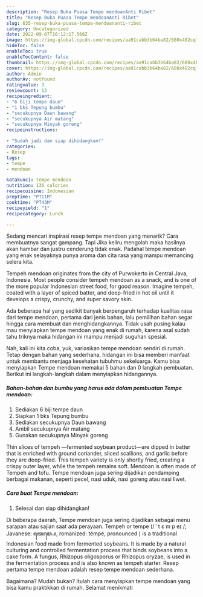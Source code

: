 ```yaml
---
description: "Resep Buka Puasa Tempe mendoanAnti Ribet"
title: "Resep Buka Puasa Tempe mendoanAnti Ribet"
slug: 635-resep-buka-puasa-tempe-mendoananti-ribet
category: Uncategorized
date: 2022-09-07T16:12:17.560Z
image: https://img-global.cpcdn.com/recipes/aa91cabb3b64ba82/680x482cq70/tempe-mendoan-foto-resep-utama.jpg
hideToc: false
enableToc: true
enableTocContent: false
thumbnail: https://img-global.cpcdn.com/recipes/aa91cabb3b64ba82/680x482cq70/tempe-mendoan-foto-resep-utama.jpg
cover: https://img-global.cpcdn.com/recipes/aa91cabb3b64ba82/680x482cq70/tempe-mendoan-foto-resep-utama.jpg
author: Admin
authorAv: notfound
ratingvalue: 3
reviewcount: 13
recipeingredient:
- "6 biji tempe daun"
- "1 bks Tepung bumbu"
- "secukupnya Daun bawang"
- "secukupnya Air matang"
- "secukupnya Minyak goreng"
recipeinstructions:

- "Sudah jadi dan siap dihidangkan!"
categories:
- Resep
tags:
- tempe
- mendoan

katakunci: tempe mendoan 
nutrition: 136 calories
recipecuisine: Indonesian
preptime: "PT11M"
cooktime: "PT43M"
recipeyield: "1"
recipecategory: Lunch

---
```



Sedang mencari inspirasi resep tempe mendoan yang menarik? Cara membuatnya sangat gampang. Tapi Jika keliru mengolah maka hasilnya akan hambar dan justru cenderung tidak enak. Padahal tempe mendoan yang enak selayaknya punya aroma dan cita rasa yang mampu memancing selera kita.


Tempeh mendoan originates from the city of Purwokerto in Central Java, Indonesia. Most people consider tempeh mendoan as a snack, and is one of the more popular Indonesian street food, for good reason. Imagine tempeh, coated with a layer of spiced batter, and deep-fried in hot oil until it develops a crispy, crunchy, and super savory skin.

Ada beberapa hal yang sedikit banyak berpengaruh terhadap kualitas rasa dari tempe mendoan, pertama dari jenis bahan, lalu pemilihan bahan segar hingga cara membuat dan menghidangkannya. Tidak usah pusing kalau mau menyiapkan tempe mendoan yang enak di rumah, karena asal sudah tahu triknya maka hidangan ini mampu menjadi suguhan spesial.


Nah, kali ini kita coba, yuk, variasikan tempe mendoan sendiri di rumah. Tetap dengan bahan yang sederhana, hidangan ini bisa memberi manfaat untuk membantu menjaga kesehatan tubuhmu sekeluarga. Kamu bisa menyiapkan Tempe mendoan memakai 5 bahan dan 0 langkah pembuatan. Berikut ini langkah-langkah dalam menyiapkan hidangannya.

<!--inarticleads1-->

##### Bahan-bahan dan bumbu yang harus ada dalam pembuatan Tempe mendoan:

1. Sediakan 6 biji tempe daun
1. Siapkan 1 bks Tepung bumbu
1. Sediakan secukupnya Daun bawang
1. Ambil secukupnya Air matang
1. Gunakan secukupnya Minyak goreng


Thin slices of tempeh —fermented soybean product—are dipped in batter that is enriched with ground coriander, sliced scallions, and garlic before they are deep-fried. This tempeh variety is only shortly fried, creating a crispy outer layer, while the tempeh remains soft. Mendoan is often made of Tempeh and tofu. Tempe mendoan juga sering dijadikan pendamping berbagai makanan, seperti pecel, nasi uduk, nasi goreng atau nasi liwet. 

<!--inarticleads2-->

##### Cara buat Tempe mendoan:


1. Selesai dan siap dihidangkan!

Di beberapa daerah, Tempe mendoan juga sering dijadikan sebagai menu sarapan atau sajian saat ada perayaan. Tempeh or tempe (/ ˈ t ɛ m p eɪ /; Javanese: ꦠꦺꦩ꧀ꦥꦺ, romanized: témpé, pronounced ) is a traditional Indonesian food made from fermented soybeans. It is made by a natural culturing and controlled fermentation process that binds soybeans into a cake form. A fungus, Rhizopus oligosporus or Rhizopus oryzae, is used in the fermentation process and is also known as tempeh starter. Resep pertama tempe mendoan adalah resep tempe mendoan sederhana. 

Bagaimana? Mudah bukan? Itulah cara menyiapkan tempe mendoan yang bisa kamu praktikkan di rumah. Selamat menikmati
